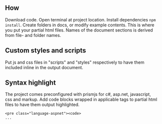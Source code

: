 
## How
Download code. Open terminal at project location. Install dependencies `npm install`. Create folders in docs, or modify example contents. This is where you put your partial html files. Names of the document sections is derived from file- and folder names.

## Custom styles and scripts
Put js and css files in "scripts" and "styles" respectively to have them included inline in the output document.

## Syntax highlight
The project comes preconfigured with prismjs for c#, asp.net, javascript, css and markup. Add code blocks wrapped in applicable tags to partial html files to have them output highlighted.
```
<pre class="language-aspnet"><code>
...
